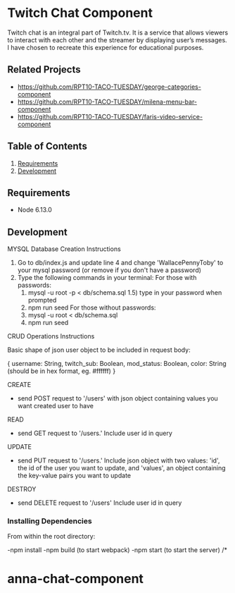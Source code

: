 # Twitch Chat Component

Twitch chat is an integral part of Twitch.tv. It is a service that allows viewers to interact with each other and the streamer by displaying user’s messages. I have chosen to recreate this experience for educational purposes.

## Related Projects

  - https://github.com/RPT10-TACO-TUESDAY/george-categories-component
  - https://github.com/RPT10-TACO-TUESDAY/milena-menu-bar-component
  - https://github.com/RPT10-TACO-TUESDAY/faris-video-service-component

## Table of Contents

1. [Requirements](#requirements)
1. [Development](#development)


## Requirements
- Node 6.13.0


## Development

MYSQL Database Creation Instructions

1) Go to db/index.js and update line 4 and change 'WallacePennyToby' to your mysql password (or remove if you don't have a password)
2) Type the following commands in your terminal:
  For those with passwords:
    1) mysql -u root -p < db/schema.sql
    1.5) type in your password when prompted
    2) npm run seed
  For those without passwords:
    1) mysql -u root < db/schema.sql
    2) npm run seed

CRUD Operations Instructions

Basic shape of json user object to be included in request body:

{
   username: String,
   twitch_sub: Boolean,
   mod_status: Boolean,
   color: String (should be in hex format, eg. #ffffff)
}

CREATE

- send POST request to '/users' with json object containing values you want created user to have

READ

- send GET request to '/users.' Include user id in query

UPDATE

- send PUT request to '/users.' Include json object with two values: 'id', the id of the user you want to update, and 'values', an object containing the key-value pairs you want to update

DESTROY

- send DELETE request to '/users' Include user id in query

### Installing Dependencies

From within the root directory:

-npm install
-npm build (to start webpack)
-npm start (to start the server)
/*


# anna-chat-component
